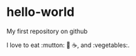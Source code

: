 # hello-world
My first repository on github

I love to eat :mutton: :rice: :coffee:, and :vegetables:.
